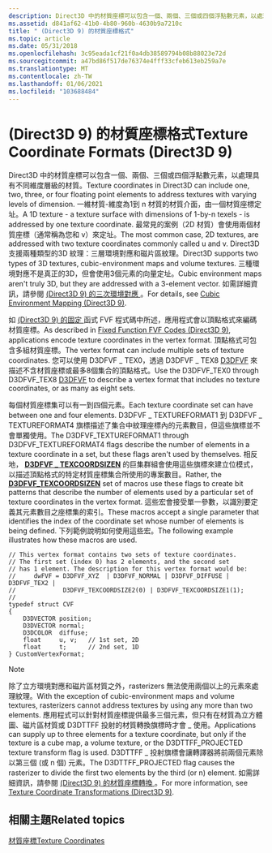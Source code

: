 ```yaml
---
description: Direct3D 中的材質座標可以包含一個、兩個、三個或四個浮點數元素，以處理具有不同維度層級的材質。
ms.assetid: d841af62-41b0-4b80-960b-4630b9a7210c
title: " (Direct3D 9) 的材質座標格式"
ms.topic: article
ms.date: 05/31/2018
ms.openlocfilehash: 3c95eada1cf21f0a4db38589794b08b88023e72d
ms.sourcegitcommit: a47bd86f517de76374e4fff33cfeb613eb259a7e
ms.translationtype: MT
ms.contentlocale: zh-TW
ms.lasthandoff: 01/06/2021
ms.locfileid: "103688484"
---
```

# <a name="texture-coordinate-formats-direct3d-9"></a><span data-ttu-id="f2a34-103"> (Direct3D 9) 的材質座標格式</span><span class="sxs-lookup"><span data-stu-id="f2a34-103">Texture Coordinate Formats (Direct3D 9)</span></span>

<span data-ttu-id="f2a34-104">Direct3D 中的材質座標可以包含一個、兩個、三個或四個浮點數元素，以處理具有不同維度層級的材質。</span><span class="sxs-lookup"><span data-stu-id="f2a34-104">Texture coordinates in Direct3D can include one, two, three, or four floating point elements to address textures with varying levels of dimension.</span></span> <span data-ttu-id="f2a34-105">一維材質-維度為1到 n 材質的材質介面，由一個材質座標定址。</span><span class="sxs-lookup"><span data-stu-id="f2a34-105">A 1D texture - a texture surface with dimensions of 1-by-n texels - is addressed by one texture coordinate.</span></span> <span data-ttu-id="f2a34-106">最常見的案例（2D 材質）會使用兩個材質座標（通常稱為您和 v）來定址。</span><span class="sxs-lookup"><span data-stu-id="f2a34-106">The most common case, 2D textures, are addressed with two texture coordinates commonly called u and v.</span></span> <span data-ttu-id="f2a34-107">Direct3D 支援兩種類型的3D 紋理：三層環境對應和磁片區紋理。</span><span class="sxs-lookup"><span data-stu-id="f2a34-107">Direct3D supports two types of 3D textures, cubic-environment maps and volume textures.</span></span> <span data-ttu-id="f2a34-108">三種環境對應不是真正的3D，但會使用3個元素的向量定址。</span><span class="sxs-lookup"><span data-stu-id="f2a34-108">Cubic environment maps aren't truly 3D, but they are addressed with a 3-element vector.</span></span> <span data-ttu-id="f2a34-109">如需詳細資訊，請參閱 [ (Direct3D 9) 的三次環境對應 ](cubic-environment-mapping.md)。</span><span class="sxs-lookup"><span data-stu-id="f2a34-109">For details, see [Cubic Environment Mapping (Direct3D 9)](cubic-environment-mapping.md).</span></span>

<span data-ttu-id="f2a34-110">如 [ (Direct3D 9) 的固定 ](fixed-function-fvf-codes.md)函式 FVF 程式碼中所述，應用程式會以頂點格式來編碼材質座標。</span><span class="sxs-lookup"><span data-stu-id="f2a34-110">As described in [Fixed Function FVF Codes (Direct3D 9)](fixed-function-fvf-codes.md), applications encode texture coordinates in the vertex format.</span></span> <span data-ttu-id="f2a34-111">頂點格式可包含多組材質座標。</span><span class="sxs-lookup"><span data-stu-id="f2a34-111">The vertex format can include multiple sets of texture coordinates.</span></span> <span data-ttu-id="f2a34-112">您可以使用 D3DFVF \_ TEX0，透過 D3DFVF \_ TEX8 [D3DFVF](d3dfvf.md) 來描述不含材質座標或最多8個集合的頂點格式。</span><span class="sxs-lookup"><span data-stu-id="f2a34-112">Use the D3DFVF\_TEX0 through D3DFVF\_TEX8 [D3DFVF](d3dfvf.md) to describe a vertex format that includes no texture coordinates, or as many as eight sets.</span></span>

<span data-ttu-id="f2a34-113">每個材質座標集可以有一到四個元素。</span><span class="sxs-lookup"><span data-stu-id="f2a34-113">Each texture coordinate set can have between one and four elements.</span></span> <span data-ttu-id="f2a34-114">D3DFVF \_ TEXTUREFORMAT1 到 D3DFVF \_ TEXTUREFORMAT4 旗標描述了集合中紋理座標內的元素數目，但這些旗標並不會單獨使用。</span><span class="sxs-lookup"><span data-stu-id="f2a34-114">The D3DFVF\_TEXTUREFORMAT1 through D3DFVF\_TEXTUREFORMAT4 flags describe the number of elements in a texture coordinate in a set, but these flags aren't used by themselves.</span></span> <span data-ttu-id="f2a34-115">相反地， [**D3DFVF \_ TEXCOORDSIZEN**](d3dfvf-texcoordsizen.md) 的巨集群組會使用這些旗標來建立位模式，以描述頂點格式的特定材質座標集合所使用的專案數目。</span><span class="sxs-lookup"><span data-stu-id="f2a34-115">Rather, the [**D3DFVF\_TEXCOORDSIZEN**](d3dfvf-texcoordsizen.md) set of macros use these flags to create bit patterns that describe the number of elements used by a particular set of texture coordinates in the vertex format.</span></span> <span data-ttu-id="f2a34-116">這些宏會接受單一參數，以識別要定義其元素數目之座標集的索引。</span><span class="sxs-lookup"><span data-stu-id="f2a34-116">These macros accept a single parameter that identifies the index of the coordinate set whose number of elements is being defined.</span></span> <span data-ttu-id="f2a34-117">下列範例說明如何使用這些宏。</span><span class="sxs-lookup"><span data-stu-id="f2a34-117">The following example illustrates how these macros are used.</span></span>


```
// This vertex format contains two sets of texture coordinates.
// The first set (index 0) has 2 elements, and the second set 
// has 1 element. The description for this vertex format would be: 
//     dwFVF = D3DFVF_XYZ  | D3DFVF_NORMAL | D3DFVF_DIFFUSE | D3DFVF_TEX2 |
//             D3DFVF_TEXCOORDSIZE2(0) | D3DFVF_TEXCOORDSIZE1(1); 
//
typedef struct CVF
{
    D3DVECTOR position;
    D3DVECTOR normal;
    D3DCOLOR  diffuse;
    float     u, v;   // 1st set, 2D
    float     t;      // 2nd set, 1D
} CustomVertexFormat;
```



> [!Note]  
> <span data-ttu-id="f2a34-118">除了立方環境對應和磁片區材質之外，rasterizers 無法使用兩個以上的元素來處理紋理。</span><span class="sxs-lookup"><span data-stu-id="f2a34-118">With the exception of cubic-environment maps and volume textures, rasterizers cannot address textures by using any more than two elements.</span></span> <span data-ttu-id="f2a34-119">應用程式可以針對材質座標提供最多三個元素，但只有在材質為立方體圖、磁片區材質或 D3DTTFF 投射的材質轉換旗標時才會 \_ 使用。</span><span class="sxs-lookup"><span data-stu-id="f2a34-119">Applications can supply up to three elements for a texture coordinate, but only if the texture is a cube map, a volume texture, or the D3DTTFF\_PROJECTED texture transform flag is used.</span></span> <span data-ttu-id="f2a34-120">D3DTTFF \_ 投射旗標會讓轉譯器將前兩個元素除以第三個 (或 n 個) 元素。</span><span class="sxs-lookup"><span data-stu-id="f2a34-120">The D3DTTFF\_PROJECTED flag causes the rasterizer to divide the first two elements by the third (or n) element.</span></span> <span data-ttu-id="f2a34-121">如需詳細資訊，請參閱 [ (Direct3D 9) 的材質座標轉換 ](texture-coordinate-transformations.md)。</span><span class="sxs-lookup"><span data-stu-id="f2a34-121">For more information, see [Texture Coordinate Transformations (Direct3D 9)](texture-coordinate-transformations.md).</span></span>

 

## <a name="related-topics"></a><span data-ttu-id="f2a34-122">相關主題</span><span class="sxs-lookup"><span data-stu-id="f2a34-122">Related topics</span></span>

<dl> <dt>

[<span data-ttu-id="f2a34-123">材質座標</span><span class="sxs-lookup"><span data-stu-id="f2a34-123">Texture Coordinates</span></span>](texture-coordinates.md)
</dt> </dl>

 

 



